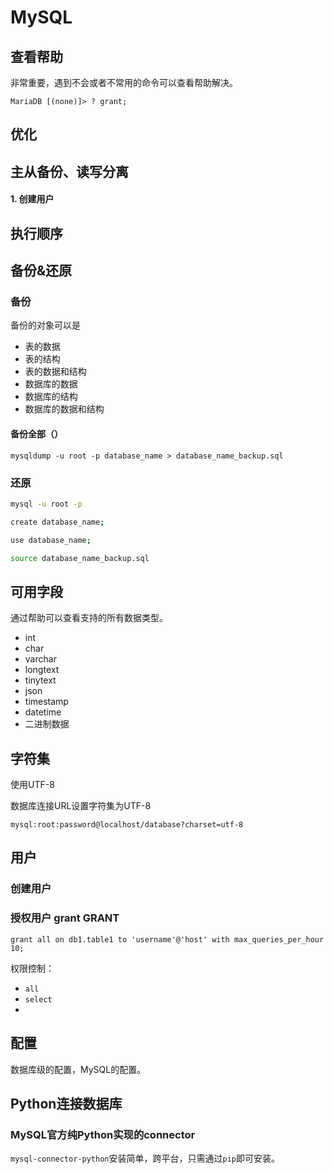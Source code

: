# MySQL

## 查看帮助

非常重要，遇到不会或者不常用的命令可以查看帮助解决。

`MariaDB [(none)]> ? grant;`


## 优化

## 主从备份、读写分离

#### 1. 创建用户

## 执行顺序

## 

## 备份&还原



### 备份

备份的对象可以是

- 表的数据
- 表的结构
- 表的数据和结构
- 数据库的数据
- 数据库的结构
- 数据库的数据和结构



#### 备份全部（）

`mysqldump -u root -p database_name > database_name_backup.sql`

### 还原

```bash
mysql -u root -p

create database_name;

use database_name;

source database_name_backup.sql
```

## 可用字段

通过帮助可以查看支持的所有数据类型。

- int
- char
- varchar
- longtext
- tinytext
- json
- timestamp
- datetime
- 二进制数据


## 字符集

使用UTF-8

数据库连接URL设置字符集为UTF-8

`mysql:root:password@localhost/database?charset=utf-8`

## 用户

### 创建用户

### 授权用户 grant GRANT

`grant all on db1.table1 to 'username'@'host' with max_queries_per_hour 10;`

权限控制：

- `all`
- `select`
- 


## 配置

数据库级的配置，MySQL的配置。

## Python连接数据库

### MySQL官方纯Python实现的connector

`mysql-connector-python`安装简单，跨平台，只需通过`pip`即可安装。
